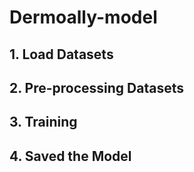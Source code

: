 # Dermoally-model

## 1. Load Datasets 

## 2. Pre-processing Datasets

## 3. Training

## 4. Saved the Model
